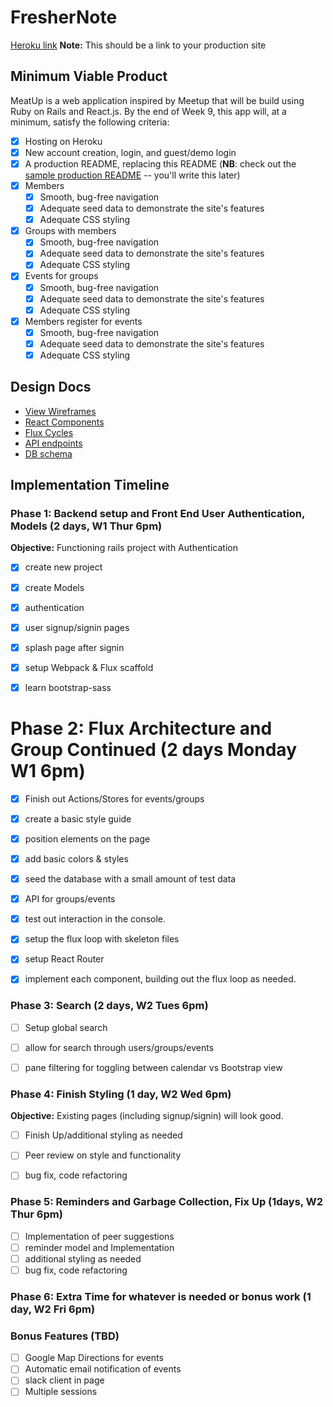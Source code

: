 # FresherNote

[Heroku link][heroku] **Note:** This should be a link to your production site

[heroku]: https://thawing-brook-34178.herokuapp.com/#/?_k=l3e69s

## Minimum Viable Product

MeatUp is a web application inspired by Meetup that will be build using Ruby on Rails and React.js.  By the end of Week 9, this app will, at a minimum, satisfy the following criteria:

- [X] Hosting on Heroku
- [X] New account creation, login, and guest/demo login
- [X] A production README, replacing this README (**NB**: check out the [sample production README](docs/production_readme.md) -- you'll write this later)
- [X] Members
  - [X] Smooth, bug-free navigation
  - [X] Adequate seed data to demonstrate the site's features
  - [X] Adequate CSS styling
- [X] Groups with members
  - [X] Smooth, bug-free navigation
  - [X] Adequate seed data to demonstrate the site's features
  - [X] Adequate CSS styling
- [X] Events for groups
  - [X] Smooth, bug-free navigation
  - [X] Adequate seed data to demonstrate the site's features
  - [X] Adequate CSS styling
- [X] Members register for events
  - [X] Smooth, bug-free navigation
  - [X] Adequate seed data to demonstrate the site's features
  - [X] Adequate CSS styling

## Design Docs
* [View Wireframes][views]
* [React Components][components]
* [Flux Cycles][flux-cycles]
* [API endpoints][api-endpoints]
* [DB schema][schema]

[views]: docs/views.md
[components]: docs/components.md
[flux-cycles]: docs/flux-cycles.md
[api-endpoints]: docs/api-endpoints.md
[schema]: docs/schema.md

## Implementation Timeline

### Phase 1: Backend setup and Front End User Authentication, Models (2 days, W1 Thur 6pm)

**Objective:** Functioning rails project with Authentication

- [X] create new project
- [X] create Models
- [X] authentication
- [X] user signup/signin pages
- [X] splash page after signin
- [X] setup Webpack & Flux scaffold
- [X] learn bootstrap-sass


# Phase 2: Flux Architecture and Group Continued (2 days Monday W1 6pm)

- [X] Finish out Actions/Stores for events/groups
- [X] create a basic style guide
- [X] position elements on the page
- [X] add basic colors & styles
- [X] seed the database with a small amount of test data
- [X] API for groups/events
- [X] test out interaction in the console.
- [X] setup the flux loop with skeleton files
- [X] setup React Router
- [X] implement each component, building out the flux loop as needed.


### Phase 3: Search (2 days, W2 Tues 6pm)
- [ ] Setup global search
- [ ] allow for search through users/groups/events
- [ ] pane filtering for toggling between calendar vs Bootstrap view


### Phase 4: Finish Styling (1 day, W2 Wed 6pm)

**Objective:** Existing pages (including signup/signin) will look good.

- [ ] Finish Up/additional styling as needed
- [ ] Peer review on style and functionality
- [ ] bug fix, code refactoring


### Phase 5: Reminders and Garbage Collection, Fix Up (1days, W2 Thur 6pm)
- [ ] Implementation of peer suggestions
- [ ] reminder model and Implementation
- [ ] additional styling as needed
- [ ] bug fix, code refactoring

### Phase 6: Extra Time for whatever is needed or bonus work (1 day, W2 Fri 6pm)

### Bonus Features (TBD)
- [ ] Google Map Directions for events
- [ ] Automatic email notification of events
- [ ] slack client in page
- [ ] Multiple sessions

[phase-one]: docs/phases/phase1.md
[phase-two]: docs/phases/phase2.md
[phase-three]: docs/phases/phase3.md
[phase-four]: docs/phases/phase4.md
[phase-five]: docs/phases/phase5.md
